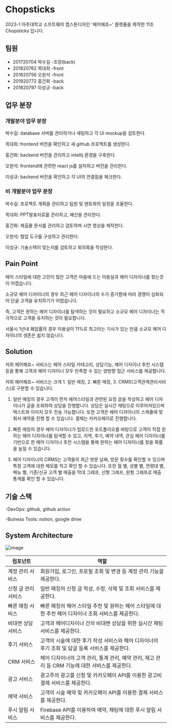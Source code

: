 # Chopsticks
2023-1 아주대학교 소프트웨어 캡스톤디자인 '헤어해죠~' 플랫폼을 제작한 11조 Chopsticks 입니다.

## 팀원
- 201720704 박수길 -조장(back)
- 201820762 목대희 -front
- 201820756 오원석 -front
- 201920772 홍건화 -back
- 201820797 이성규 -back

## 업무 분장
### 개발분야 업무 분장
박수길: database 서버를 관리하거나 세팅하고 각 UI mockup을 검토한다.


목대희: frontend 버전을 확인하고 새 github 프로젝트를 생성한다. 


홍건화: backend 버전을 관리하고 intellij 환경을 구축한다.


오원석: frontend에 관련한 react js를 설치하고 버전을 관리한다.


이성규: backend 버전을 확인하고 각 UI의 연결점을 체크한다.


### 비 개발분야 업무 분장

박수길: 프로젝트 계획을 관리하고 팀원 및 멘토와의 일정을 조율한다.


목대희: PPT발표자료를 관리하고, 예산을 관리한다.


홍건화: 제출물 문서를 관리하고 검토하며 시연 영상을 제작한다.


오원석: 협업 도구를 구성하고 관리한다.


이성규: 기술스택이 맞는지를 검토하고 회의록을 작성한다.


## Pain Point

헤어 스타일에 대한 고민이 많은 고객은 마음에 드는 미용실과 헤어 디자이너를 찾는것이 어렵습니다.


소규모 헤어 디자이너의 경우 최근 헤어 디자이너의 수가 증가함에 따라 경쟁이 심화되어 단골 고객을 유치하기가 어렵습니다.


즉, 고객은 원하는 헤어 디자이너를 탐색하는 것이 필요하고 소규모 헤어 디자이너는 적극적으로 고객을 유치하는 것이 필요합니다.


서울시 1년내 폐업률의 경우 미용실이 11%로 최고라는 기사가 있는 만큼 소규모 헤어 디자이너의 생존은 쉽지 않습니다.


## Solution

저희 헤어해죠~ 서비스는 헤어 스타일 카테고리, 상담기능, 헤어 디자이너 추천 시스템 등을 통해 고객과 헤어 디자이너 모두 만족할 수 있는 양방향 접근 서비스를 제공합니다.


저희 헤어해죠~ 서비스는 크게 1. 일반 매칭, 2. 빠른 매칭, 3. CRMS(고객관계관리서비스)로 구분할 수 있습니다.


1. 일반 매칭의 경우 고객이 먼저 헤어스타일과 관련된 요청 글을 작성하고 헤어 디자이너가 글을 조회하여 상담을 진행합니다. 상담은 실시간 채팅으로 이루어져있으며 텍스트와 이미지 모두 전송 가능합니다. 또한 고객은 헤어 디자이너의 스케쥴에 맞춰서 예약을 진행 할 수 있습니다. 결제는 카카오페이로 진행합니다. 


2. 빠른 매칭의 경우 헤어 디자이너가 업로드한 포트폴리오를 바탕으로 고객이 직접 원하는 헤어 디자이너를 탐색할 수 있고, 지역, 후기, 예약 내역, 관심 헤어 디자이너를 기반으로 한 헤어 디자이너 추천 시스템을 통해 원하는 헤어 디자이너를 찾을 확률을 높일 수 있습니다.


3. 헤어 디자이너의 CRMS는 고객들의 최근 방문 날짜, 방문 횟수를 확인할 수 있으며 특정 고객에 대한 메모를 적고 확인 할 수 있습니다. 또한 월 별, 성별 별, 연령대 별, 메뉴 별, 기존/신규 고객 별 매출을 막대 그래프, 선형 그래프, 원형 그래프로 매출 통계를 확인 할 수 있습니다.   


## 기술 스택

-DevOps: github, github action


-Buiness Tools: notion, google drive

## System Architecture

![image](https://github.com/AJOU-Chopsticks/Capstone-Project/assets/112956878/ebd67b6b-b37b-4326-aec7-0da2052ea0a8)


|컴포넌트|역할|
|------|-----|
|계정 관리 서비스|회원가입, 로그인, 프로필 조회 및 변경 등 계정 관리 기능을 제공한다.|
|신청 글 관리 서비스|일반 매칭의 신청 글 작성, 수정, 삭제 및 조회 서비스를 제공한다.|
|빠른 매칭 서비스|빠른 매칭의 헤어 스타일 추천 및 원하는 헤어 스타일에 대한 추천 헤어 디자이너 조회 서비스를 제공한다.|
|비대면 상담 서비스|고객과 헤어디자이너 간의 비대면 상담을 위한 실시간 채팅 서비스를 제공한다.|
|후기 서비스|고객의 시술에 대한 후기 작성 서비스와 헤어 디자이너의 후기 조회 및 답글 등록 서비스를 제공한다.|
|CRM 서비스|헤어 디자이너의 고객 관리, 통계 관리, 예약 관리, 재고 관리 등 CRM 기능에 대한 서비스를 제공한다.|
|광고 서비스|광고주의 광고를 신청 및 카카오페이 API를 이용한 광고비 결제 서비스를 제공한다.|
|예약 서비스|고객의 시술 예약 및 카카오페이 API를 이용한 결제 서비스를 제공한다.|
|푸시 알림 서비스|Firebase API를 이용하여 예약, 채팅에 대한 푸시 알림 서비스를 제공한다.|


